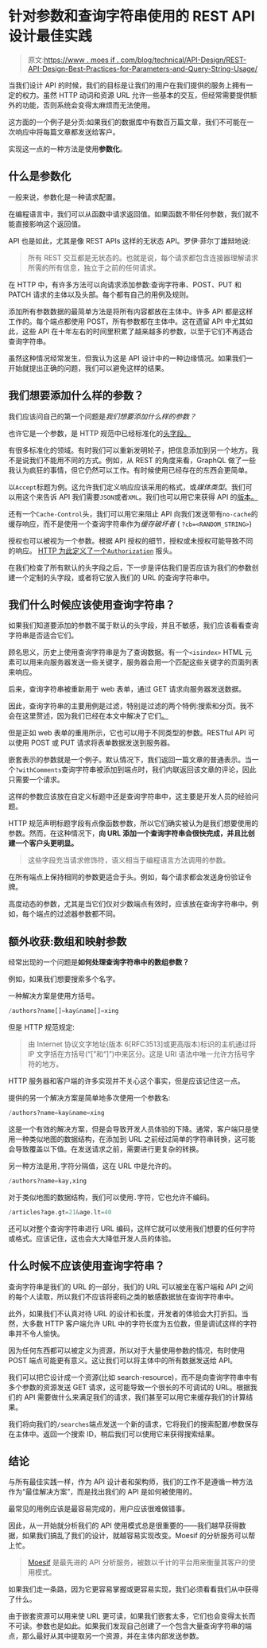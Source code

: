 # 针对参数和查询字符串使用的 REST API 设计最佳实践

> 原文:[https://www . moes if . com/blog/technical/API-Design/REST-API-Design-Best-Practices-for-Parameters-and-Query-String-Usage/](https://www.moesif.com/blog/technical/api-design/REST-API-Design-Best-Practices-for-Parameters-and-Query-String-Usage/)

当我们设计 API 的时候，我们的目标是让我们的用户在我们提供的服务上拥有一定的权力。虽然 HTTP 动词和资源 URL 允许一些基本的交互，但经常需要提供额外的功能，否则系统会变得太麻烦而无法使用。

这方面的一个例子是分页:如果我们的数据库中有数百万篇文章，我们不可能在一次响应中将每篇文章都发送给客户。

实现这一点的一种方法是使用**参数化**。

## 什么是参数化

一般来说，参数化是一种请求配置。

在编程语言中，我们可以从函数中请求返回值。如果函数不带任何参数，我们就不能直接影响这个返回值。

API 也是如此，尤其是像 REST APIs 这样的无状态 API。罗伊·菲尔丁雄辩地说:

> 所有 REST 交互都是无状态的。也就是说，每个请求都包含连接器理解请求所需的所有信息，独立于之前的任何请求。

在 HTTP 中，有许多方法可以向请求添加参数:查询字符串、POST、PUT 和 PATCH 请求的主体以及头部。每个都有自己的用例及规则。

添加所有参数数据的最简单方法是将所有内容都放在主体中。许多 API 都是这样工作的。每个端点都使用 POST，所有参数都在主体中。这在遗留 API 中尤其如此，这些 API 在十年左右的时间里积累了越来越多的参数，以至于它们不再适合查询字符串。

虽然这种情况经常发生，但我认为这是 API 设计中的一种边缘情况。如果我们一开始就提出正确的问题，我们可以避免这样的结果。

## 我们想要添加什么样的参数？

我们应该问自己的第一个问题是*我们想要添加什么样的参数？*

也许它是一个参数，是 HTTP 规范中已经标准化的[头字段。](http://www.rfcreader.com/#rfc2616_line4589)

有很多标准化的领域。有时我们可以重新发明轮子，把信息添加到另一个地方。我不是说我们不能用不同的方式。例如，从 REST 的角度来看，GraphQL 做了一些我认为疯狂的事情，但它仍然可以工作。有时候使用已经存在的东西会更简单。

以`Accept`标题为例。这允许我们定义响应应该采用的格式，或*媒体类型*。我们可以用这个来告诉 API 我们需要`JSON`或者`XML`。我们也可以用它来获得 API 的[版本。](/blog/technical/api-design/Best-Practices-for-Versioning-REST-and-GraphQL-APIs)

还有一个`Cache-Control`头，我们可以用它来阻止 API 向我们发送带有`no-cache`的缓存响应，而不是使用一个查询字符串作为*缓存破坏者* ( `?cb=<RANDOM_STRING>`)

授权也可以被视为一个参数。根据 API 授权的细节，授权或未授权可能导致不同的响应。 [HTTP 为此定义了一个`Authorization`](http://www.rfcreader.com/#rfc2616_line4922) 报头。

在我们检查了所有默认的头字段之后，下一步是评估我们是否应该为我们的参数创建一个定制的头字段，或者将它放入我们的 URL 的查询字符串中。

## 我们什么时候应该使用查询字符串？

如果我们知道要添加的参数不属于默认的头字段，并且不敏感，我们应该看看查询字符串是否适合它们。

顾名思义，历史上使用查询字符串是为了查询数据。有一个`<isindex>` HTML 元素可以用来向服务器发送一些关键字，服务器会用一个匹配这些关键字的页面列表来响应。

后来，查询字符串被重新用于 web 表单，通过 GET 请求向服务器发送数据。

因此，查询字符串的主要用例是过滤，特别是过滤的两个特例:搜索和分页。我不会在这里赘述，因为我们已经在本文中解决了它们[。](/blog/technical/api-design/REST-API-Design-Filtering-Sorting-and-Pagination/)

但是正如 web 表单的重用所示，它也可以用于不同类型的参数。RESTful API 可以使用 POST 或 PUT 请求将表单数据发送到服务器。

嵌套表示的参数就是一个例子。默认情况下，我们返回一篇文章的普通表示。当一个`?withComments`查询字符串被添加到端点时，我们内联返回该文章的评论，因此只需要一个请求。

这样的参数应该放在自定义标题中还是查询字符串中，这主要是开发人员的经验问题。

HTTP 规范声明标题字段有点像函数参数，所以它们确实被认为是我们想要使用的参数。然而，在这种情况下，**向 URL 添加一个查询字符串会很快完成，并且比创建一个客户头更明显。**

> 这些字段充当请求修饰符，语义相当于编程语言方法调用的参数。

在所有端点上保持相同的参数更适合于头。例如，每个请求都会发送身份验证令牌。

高度动态的参数，尤其是当它们仅对少数端点有效时，应该放在查询字符串中。例如，每个端点的过滤器参数都不同。

## 额外收获:数组和映射参数

经常出现的一个问题是**如何处理查询字符串中的数组参数？**

例如，如果我们想要搜索多个名字。

一种解决方案是使用方括号。

```py
/authors?name[]=kay&name[]=xing 
```

但是 HTTP 规范规定:

> 由 Internet 协议文字地址(版本 6[RFC3513]或更高版本)标识的主机通过将 IP 文字括在方括号(“[”和“]”)中来区分。这是 URI 语法中唯一允许方括号字符的地方。

HTTP 服务器和客户端的许多实现并不关心这个事实，但是应该记住这一点。

提供的另一个解决方案是简单地多次使用一个参数名:

```py
/authors?name=kay&name=xing 
```

这是一个有效的解决方案，但是会导致开发人员体验的下降。通常，客户端只是使用一种类似地图的数据结构，在添加到 URL 之前经过简单的字符串转换，这可能会导致覆盖以下值。在发送请求之前，需要进行更复杂的转换。

另一种方法是用`,`字符分隔值，这在 URL 中是允许的。

```py
/authors?name=kay,xing 
```

对于类似地图的数据结构，我们可以使用`.`字符，它也允许不编码。

```py
/articles?age.gt=21&age.lt=40 
```

还可以对整个查询字符串进行 URL 编码，这样它就可以使用我们想要的任何字符或格式。应该记住，这也会大大降低开发人员的体验。

## 什么时候不应该使用查询字符串？

查询字符串是我们的 URL 的一部分，我们的 URL 可以被坐在客户端和 API 之间的每个人读取，所以我们不应该将密码之类的敏感数据放在查询字符串中。

此外，如果我们不认真对待 URL 的设计和长度，开发者的体验会大打折扣。当然，大多数 HTTP 客户端允许 URL 中的字符长度为五位数，但是调试这样的字符串并不令人愉快。

因为任何东西都可以被定义为资源，所以对于大量使用参数的情况，有时使用 POST 端点可能更有意义。这让我们可以将主体中的所有数据发送给 API。

我们可以把它设计成一个资源(比如 search-resource)，而不是向查询字符串中有多个参数的资源发送 GET 请求，这可能导致一个很长的不可调试的 URL。根据我们的 API 需要做什么来满足我们的请求，我们甚至可以用它来缓存我们的计算结果。

我们将向我们的`/searches`端点发送一个新的请求，它将我们的搜索配置/参数保存在主体中。返回一个搜索 ID，稍后我们可以使用它来获得搜索结果。

## 结论

与所有最佳实践一样，作为 API 设计者和架构师，我们的工作不是遵循一种方法作为“最佳解决方案”，而是找出我们的 API 是如何被使用的。

最常见的用例应该是最容易完成的，用户应该很难做错事。

因此，从一开始就分析我们的 API 使用模式总是很重要的——我们越早获得数据，如果我们搞乱了我们的设计，就越容易实现改变。Moesif 的分析服务可以帮上忙。

> [Moesif](https://www.moesif.com/features/api-analytics) 是最先进的 API 分析服务，被数以千计的平台用来衡量其客户的使用模式。

如果我们走一条路，因为它更容易掌握或更容易实现，我们必须看看我们从中获得了什么。

由于嵌套资源可以用来使 URL 更可读，如果我们嵌套太多，它们也会变得太长而不可读。参数也是如此。如果我们发现自己创建了一个包含大量查询字符串的端点，那么最好从其中提取另一个资源，并在主体内部发送参数。